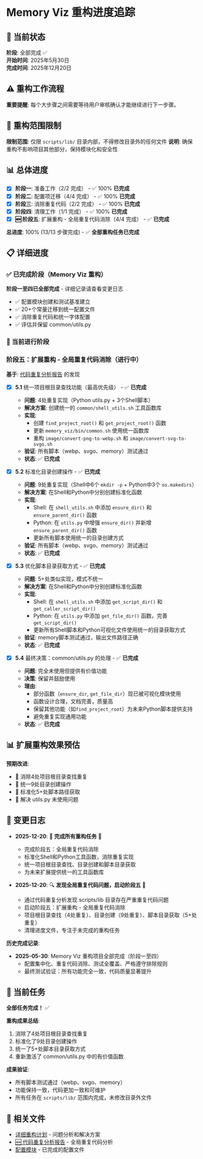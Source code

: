 # Memory Viz 重构进度追踪

## 🚀 当前状态

**阶段**: 全部完成 ✅  
**开始时间**: 2025年5月30日  
**完成时间**: 2025年12月20日

## ⚠️ 重构工作流程

**重要提醒**: 每个大步骤之间需要等待用户审核确认才能继续进行下一步骤。

## 🚫 重构范围限制

**限制范围**: 仅限 `scripts/lib/` 目录内部，不得修改目录外的任何文件
**说明**: 确保重构不影响项目其他部分，保持模块化和安全性

## 📊 总体进度

- [x] **阶段一**: 准备工作（2/2 完成） - ✅ 100% **已完成**
- [x] **阶段二**: 配置项迁移（4/4 完成） - ✅ 100% **已完成**
- [x] **阶段三**: 消除重复代码（2/2 完成） - ✅ 100% **已完成**
- [x] **阶段四**: 清理工作（1/1 完成） - ✅ 100% **已完成**
- [x] **🆕 阶段五**: 扩展重构 - 全局重复代码消除（4/4 完成） - ✅ **已完成**

**总进度**: 100% (13/13 步骤完成) - ✅ **全部重构任务已完成**

## 📋 详细进度

### ✅ 已完成阶段（Memory Viz 重构）

**阶段一至四已全部完成** - 详细记录请查看变更日志

- ✅ 配置模块创建和测试基准建立
- ✅ 20+个常量迁移到统一配置文件
- ✅ 消除重复代码和统一字体配置
- ✅ 评估并保留 common/utils.py

### 🔄 当前进行阶段

### 阶段五：扩展重构 - 全局重复代码消除（进行中）

**基于**: [代码重复分析报告](./code_duplication_analysis.md) 的发现

- [x] **5.1** 统一项目根目录查找功能（最高优先级） - ✅ **已完成**
  - **问题**: 4处重复实现（Python utils.py + 3个Shell脚本）
  - **解决方案**: 创建统一的 `common/shell_utils.sh` 工具函数库
  - **实现**:
    - 创建 `find_project_root()` 和 `get_project_root()` 函数
    - 更新 `memory_viz/bin/common.sh` 使用统一函数库
    - 重构 `image/convert-png-to-webp.sh` 和 `image/convert-svg-to-svgo.sh`
  - **验证**: 所有脚本（webp、svgo、memory）测试通过
  - **状态**: ✅ **已完成**

- [x] **5.2** 标准化目录创建操作 - ✅ **已完成**
  - **问题**: 9处重复实现（Shell中6个 `mkdir -p` + Python中3个 `os.makedirs`）
  - **解决方案**: 在Shell和Python中分别创建标准化函数
  - **实现**:
    - Shell: 在 `shell_utils.sh` 中添加 `ensure_dir()` 和 `ensure_parent_dir()` 函数
    - Python: 在 `utils.py` 中增强 `ensure_dir()` 并新增 `ensure_parent_dir()` 函数
    - 更新所有脚本使用统一的目录创建方式
  - **验证**: 所有脚本（webp、svgo、memory）测试通过
  - **状态**: ✅ **已完成**

- [x] **5.3** 优化脚本目录获取方式 - ✅ **已完成**
  - **问题**: 5+处类似实现，模式不统一
  - **解决方案**: 在Shell和Python中分别创建标准化函数
  - **实现**:
    - Shell: 在 `shell_utils.sh` 中添加 `get_script_dir()` 和 `get_caller_script_dir()`
    - Python: 在 `utils.py` 中添加 `get_file_dir()` 函数，完善 `get_script_dir()`
    - 更新所有Shell脚本和Python可视化文件使用统一的目录获取方式
  - **验证**: memory脚本测试通过，输出文件路径正确
  - **状态**: ✅ **已完成**

- [x] **5.4** 最终决策：common/utils.py 的处理 - ✅ **已完成**
  - **问题**: 完全未使用但提供有价值功能
  - **决策**: 保留并鼓励使用
  - **理由**:
    - 部分函数（`ensure_dir`, `get_file_dir`）现已被可视化模块使用
    - 函数设计合理，文档完善，质量高
    - 保留其他功能（如`find_project_root`）为未来Python脚本提供支持
    - 避免重复实现通用功能
  - **状态**: ✅ **已完成**

## 📊 扩展重构效果预估

**预期改进**:

- 🎯 消除4处项目根目录查找重复
- 📁 统一9处目录创建操作
- 📍 标准化5+处脚本路径获取
- 🧹 解决 utils.py 未使用问题

## 📝 变更日志

- **2025-12-20**: 🎉 **完成所有重构任务** 🎉
  - 完成阶段五：全局重复代码消除
  - 标准化Shell和Python工具函数，消除重复实现
  - 统一项目根目录查找、目录创建和脚本目录获取
  - 为未来扩展提供统一的工具函数库

- **2025-12-20**: 🔍 **发现全局重复代码问题，启动阶段五** 📝
  - 通过代码重复分析发现 scripts/lib 目录存在严重重复代码问题
  - 启动阶段五：扩展重构 - 全局重复代码消除
  - 项目根目录查找（4处重复）、目录创建（9处重复）、脚本目录获取（5+处重复）
  - 清理进度文件，专注于未完成的重构任务

**历史完成记录**:

- **2025-05-30**: Memory Viz 重构项目全部完成（阶段一至四）
  - 配置集中化、重复代码消除、测试全覆盖、严格遵守排除规则
  - 最终测试验证：所有功能完全一致，代码质量显著提升

## 🔄 当前任务

**全部任务完成！** ✅

**重构成果总结**:

1. 消除了4处项目根目录查找重复
2. 标准化了9处目录创建操作
3. 统一了5+处脚本目录获取方式
4. 重新激活了 common/utils.py 中的有价值函数

**成果验证**:

- 所有脚本测试通过（webp、svgo、memory）
- 功能保持一致，代码更加一致和可维护
- 所有任务在 `scripts/lib/` 范围内完成，未修改目录外文件

## 🔗 相关文件

- [详细重构计划](./memory_viz_refactor_plan.md) - 问题分析和解决方案
- [🆕 代码重复分析报告](./code_duplication_analysis.md) - 全局重复代码分析
- [配置模块](../memory_viz/src/core/config.py) - 已完成的配置文件
